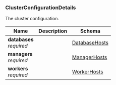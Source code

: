 
<a name="clusterconfigurationdetails"></a>
### ClusterConfigurationDetails
The cluster configuration.


|Name|Description|Schema|
|---|---|---|
|**databases**  <br>*required*||[DatabaseHosts](DatabaseHosts.md#databasehosts)|
|**managers**  <br>*required*||[ManagerHosts](ManagerHosts.md#managerhosts)|
|**workers**  <br>*required*||[WorkerHosts](WorkerHosts.md#workerhosts)|



